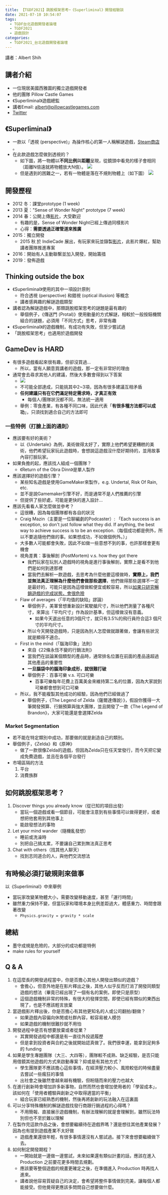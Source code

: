 ```yaml
---
title: 【TGDF2021】跳脫框架思考─《Superliminal》開發經驗談
date: 2021-07-10 10:54:07
tags:
  - TGDF台北遊戲開發者論壇
  - TGDF2021
  - 遊戲設計
categories:
  - TGDF2021_台北遊戲開發者論壇
---
```

講者：Albert Shih

<!--more-->

講者介紹
---
- 一位現居美國西雅圖的獨立遊戲開發者
- 他的團隊 Pillow Castle Games
- 《Superliminal》遊戲總監
- 講者Email: albert@pillowcastlegames.com
- [Twitter](https://twitter.com/albertshihgames)

《Superliminal》
---
- 一款以「透視 (perspective)」為操作核心的第一人稱解謎遊戲，[Steam商店](https://store.steampowered.com/app/1049410/_Superliminal/) 。
- 在此款遊戲怎麼做到透視的？
  - 如下圖，將一物體以**不同比例**與**距離**呈現，從鏡頭中看見的樣子會相同（距離N倍遠就將物體放大N倍）。
    ![](/images/TGDF2021_thinking-outside-Superliminal/CameraLine.png)
  - 但是遇到的困難之一，若有一物體是落在不規則物體上（如下圖）
    ![](/images/TGDF2021_thinking-outside-Superliminal/on-Irregular-objects.png)

開發歷程
---
- 2012 冬：課堂prototype (1 week)
- 2013 夏："Sense of Wonder Night" prototype (7 week)
- 2014 春：公開上傳[影片](https://youtu.be/HOfll06X16c)，大受歡迎
  - 有趣的是，Sense of Wonder Night已經上傳過同樣影片
  - 心得：**需要透過正確管道來推廣**
- 2015：獨立開發
  - 2015 秋 於 IndieCade 展出，有玩家來玩並錄製[影片](https://youtu.be/HEBEQhwG-rU)，此影片爆紅，幫助講者團隊推進專案
- 2016：開始有人主動聯繫並加入開發，開始籌措
- 2019：發佈遊戲

Thinking outside the box
---
- 《Superliminal》使用的其中一項設計原則
  - 符合透視 (perspective) 和錯視 (optical illusion) 等概念
  - 講者感興趣的解謎遊戲類型
- 講者認為解謎遊戲中，那類跳脫框架思考的謎題是最有趣的
  - 舉個例子，《傳送門 (Protal)》使用動量的方式解謎，相較於一般按鈕機關組合的謎題，必須用「不同方式」思考，非常有趣
- 《Superliminal》的遊戲機制，有成功有失敗，但至少嘗試過
- 「跳脫框架思考」也適用於遊戲開發

GameDev is HARD
---
- 有很多遊戲看起來很有趣，但卻沒買過...
  - 所以，當有人願意買講者的遊戲，那一定有非常好的理由
- 通常會去尋求其他人的建議，然後大多數會得到以下答案
  - ![](/images/TGDF2021_thinking-outside-Superliminal/Rule-to-survive-in-the-game-industry.png)
  - 不可能全部達成，只能挑其中2~3項，因為有很多建議互相矛盾
  - **任何建議只有在它們滿足特定需求時，才真正有效**
    - 每個人/團隊狀況都不同，無法統一適用
  - 舉例：零食產業，有各種不同口味，因此代表「**有很多種方法都可以成功**」，只須找到適合自己的方法即可

### 一些特例（打臉上面的通則）
- 應該要有好的美術？
  - 以《Undertale》為例，美術做得太好了，實際上他們希望更糟糕的美術，他們希望玩家玩此遊戲時，會想說這遊戲沒什麼好期待的，並用故事內容打臉玩家。
- 如果負擔的起，應該找人組成一個團隊？
  - 《Return of the Obra Dinn》是單人製作
- 應該選擇好的遊戲引擎？
  - 某些知名遊戲是使用GameMaker來製作，e.g. Undertal, Risk Of Rain, etc.
  - 並不是說Gamemaker引擎不好，而是通常不是人們推薦的引擎
  - 但提供了些好處，可能是更快的進入設計...
- 應該先看看人家怎麼做並參考？
  - 這很糟，因為每個團隊都有各自的狀況
  - Craig Mazin（主要是一位聊編劇的Podcaster）: 「Each success is an exception, so don't just follow what they did. If anything, the best way to achieve success is to be an exception.（每個成功都是例外，所以不要追隨他們做的事。如果想成功，不如做個例外。）」
  - 大多數人可能都會失敗，因此不如做一些意想不到的事，也許那樣會更有機會
  - 視角差異：事後解剖 (PostMortem) v.s. how they got there
    - 我們玩家在玩別人遊戲時的視角是進行事後解剖，實際上是看不到他們是如何到達那裡
    - 當我們去解析一款遊戲，去思考為什麼他要這樣做時，**實際上，我們並無法真正理解為什麼他們會做那些選擇**，他們做得那些選擇不一定是最好的，可能只是因為這樣做較便宜或較容易，所以<u>如果只研究暢銷遊戲的完成狀態，會很危險</u>
  - Flaw of averages（「平均值的缺陷」謬論）
    - 舉個例子，美軍曾想重新設計駕駛艙尺寸，所以他們測量了各種尺寸，來算出「平均尺寸」作為設計基準，但這樣做沒有意義。
      - 如果今天選出任意的3個尺寸，就只有3.5%的飛行員符合這3 個尺寸的平均尺寸。
    - 所以今天開發遊戲時，只是因為別人怎麼做就跟著做，會讓有些狀況就是顯得不適合。
  - First in the mind（「腦海印象」法則）
    - 來自《22條永恆不變的行銷法則》
    - 當我們在談論某個類型的產品時，通常排名位置在前面的產品遠超過其他產品的重要性
    - **一旦腦袋中的腦海印象成形，就很難打破**
    - 舉個例子：百事可樂 v.s. 可口可樂
      - 百事可樂每年花費上百萬美金來維持第二名的位置，因為大家說到可樂都會想到可口可樂
  - 所以，我不能複製其他成功的經驗，因為他們已經做過了
    - 舉個例子，《The Legend of Zelda（薩爾達傳說）》，假設你獲得一大筆開發預算、行銷預算與強大團隊，並且開發了一款《The Legend of Brandon》，大家可能還是會選擇Zelda

### Market Segmentation
- 若不能在特定類別中成功，那要做的就是創造自己的類別。
- 舉個例子，《Zelda》和《原神》
  - 做了一款很像Zelda的遊戲，但因為Zelda只在任天堂發行，而今天把它變成免費遊戲，並且在各個平台發行
- 市場區隔的方法
  1. 平台
  2. 消費族群

如何跳脫框架思考？
---
1. Discover things you already know（從已知的項目出發）
    - 當玩一個遊戲或看一個節目，可能會注意到有些事情可以做得更好，或者想把他套用到其他事上
    - 能啟發想法的事物
2. Let your mind wander（隨機亂發想）
    - 睡前或洗澡時
    - 別把自己搞太累，不要讓自己累到無法真正思考
3. Chat with others（找其他人聊天）
    - 找到志同道合的人，與他們交流想法

有時候必須打破規則來做事
---
以《Superliminal》中來舉例
- 當玩家改變某物體大小，需要改變移動速度，甚至「運行時間」 
- 雖然重力保持不變，但當玩家和環境本身比例差距過大，體感重力、時間會跟著改變
  - ```Physics.gravity = gravity * scale```

總結
---
- 墨守成規是危險的，大部分的成功都是特例
- make rules for yourself

Q & A
---
1. 在這麼長的開發過程當中，你是否擔心其他人開發出類似的遊戲？
    - 會擔心，但意外地是在影片釋出之後，其他人似乎反而打消了開發同類型遊戲的想法（畢竟已經出現了一個有名的案例，即使只是原型）
    - 這個遊戲機制非常的特殊，有很大的發揮空間，即使已經有類似的東西出現了，也是不應該輕言放棄
2. 當遊戲影片釋出後，你是否擔心有其他更知名的人或公司翻拍/翻做？
    - 如果遊戲內容偏向休閒或社群內容，較容易被人模仿
    - 如果遊戲的機制很難抄就不用怕
3. 開發過程中是否有想要放棄或者從業？
    - 其實開發過程中都還是有一直往外投遞履歷
    - 但是拿到投資者與合約之後就開始認真做了。我們很幸運，能拿到足夠多的 funding 
4. 如果是學生專題團隊（大三、大四等），團隊較不成熟、缺乏經驗，是否只能用借鏡其他遊戲的方式來啟動專案？抑或是有其他方式？
    - 學生團隊更不應該擔心這些事情，在經濟壓力較小、風險較低的時候盡量去嘗試一些瘋狂的事情
    - 出社會之後雖然會越來越有機驗，但盼隨而來的壓力也越大
5. 在進行創新時會增加許多新事物，自然而然也會增加使用者的「學習成本」，該如何在「使用者體驗與創新之中取得適當的平衡」
    - 組合玩家已經熟悉的機制，然後再將創新的玩法融入在這裏面
6. 可以分享特殊機制的解謎遊戲找發行商跟行銷過程的心得嗎？
    - 不用簡報、直接展示遊戲機制，有辦法理解的就是會理解到，雖然玩法特別但也不至於難以理解
7. 在製作完這款作品之後，會想要繼續待在遊戲界嗎？還是想往其他產業發展？因為也有提到遊戲產業不太好做
    - 遊戲產業還很年輕，有很多事情還沒有人嘗試過。接下來會想要繼續做下去。
8. 如何制定開發期程？
    - 一開始就是一邊做一邊嘗試，未來如果還有類似計畫的話，應該在進入 Production 之前要花更多時間去規劃。
    - 應該要等整個遊戲的規畫更確定之後，在準備進入 Production 時再找人進來。
    - 講者說他容易質疑自己的決定，會希望將整件事情做到完美，讓每個人都能接受。但他覺得更應該多問問自己想要做什麼。